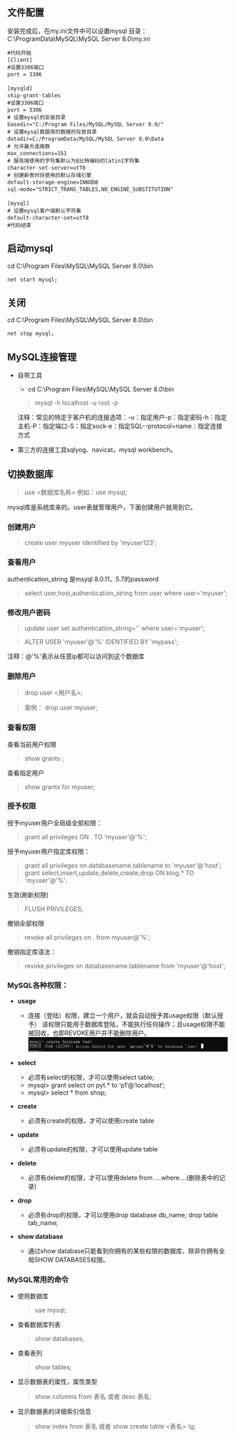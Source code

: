 ## 文件配置

安装完成后，在my.ini文件中可以设置mysql
目录：C:\ProgramData\MySQL\MySQL Server 8.0\my.ini

```
#代码开始
[Client]
#设置3306端口
port = 3306
 
[mysqld]
skip-grant-tables
#设置3306端口
port = 3306
# 设置mysql的安装目录
basedir="C:/Program Files/MySQL/MySQL Server 8.0/"
# 设置mysql数据库的数据的存放目录
datadir=C:/ProgramData/MySQL/MySQL Server 8.0\Data
# 允许最大连接数
max_connections=151
# 服务端使用的字符集默认为8比特编码的latin1字符集
character-set-server=utf8
# 创建新表时将使用的默认存储引擎
default-storage-engine=INNODB
sql-mode="STRICT_TRANS_TABLES,NO_ENGINE_SUBSTITUTION"
 
[mysql]
# 设置mysql客户端默认字符集
default-character-set=utf8
#代码结束
```

## 启动mysql
cd C:\Program Files\MySQL\MySQL Server 8.0\bin
```
net start mysql;
```
##  关闭 
cd C:\Program Files\MySQL\MySQL Server 8.0\bin
```
net stop mysql;
```
## MySQL连接管理
- 自带工具
  - cd C:\Program Files\MySQL\MySQL Server 8.0\bin
  > mysql -h localhost -u root -p

  注释：常见的特定于客户机的连接选项：-u：指定用户-p：指定密码-h：指定主机-P：指定端口-S：指定sock-e：指定SQL--protocol=name：指定连接方式

- 第三方的连接工具sqlyog、navicat，mysql workbench。

## 切换数据库
> use <数据库名称>
> 例如：use mysql;

mysql库是系统库来的。user表就管理用户，下面创建用户就用到它。
### 创建用户
> create user myuser identified by 'myuser123';


### 查看用户
authentication_string 是msyql 8.0.11，5.7的password
> select user,host,authentication_string from user where user='myuser';

### 修改用户密码
>update user set authentication_string='' where user='myuser';

>ALTER USER 'myuser'@'%' IDENTIFIED BY 'mypass';

注释：@'%'表示从任意ip都可以访问到这个数据库

### 删除用户
>drop user <用户名>;

>案例： drop user myuser;

### 查看权限
查看当前用户权限
> show grants ;

查看指定用户
> show grants for myuser;

### 授予权限
 授予myuser用户全局级全部权限：

> grant all privileges ON *.* TO 'myuser'@'%';

授予myuser用户指定库权限：
>grant all privileges on databasename.tablename to 'myuser'@'host';
> grant select,insert,update,delete,create,drop ON blog.* TO 'myuser'@'%';


生效(刷新权限)

>FLUSH PRIVILEGES;

撤销全部权限
>revoke all privileges on *.* from myuser@'%';

撤销指定库语法：
>revoke privileges on databasename.tablename from 'myuser'@'host';

### MySQL各种权限：

- **usage**

  - 连接（登陆）权限，建立一个用户，就会自动授予其usage权限（默认授予）
该权限只能用于数据库登陆，不能执行任何操作；且usage权限不能被回收，也即REVOKE用户并不能删除用户。
<a data-fancybox title="p" href="./assets/create_database.png">![p](./assets/create_database.png)</a>

- **select**
    - 必须有select的权限，才可以使用select table;
    - mysql> grant select on pyt.* to ‘p1′@’localhost’;
    - mysql> select * from shop;

- **create**
  - 必须有create的权限，才可以使用create table

- **update**
  - 必须有update的权限，才可以使用update table

- **delete**
  - 必须有delete的权限，才可以使用delete from ….where….(删除表中的记录)

- **drop**
  - 必须有drop的权限，才可以使用drop database db_name; drop table tab_name;

- **show database**
  - 通过show database只能看到你拥有的某些权限的数据库，除非你拥有全局SHOW DATABASES权限。


### MySQL常用的命令

- 使用数据库
    > use mysql;
- 查看数据库列表
    > show databases;
- 查看表列
    >show tables;
- 显示数据表的属性，属性类型
    > show columns from 表名
    >或者 desc 表名;
- 显示数据表的详细索引信息
    > show index from 表名
    >或者 show create table <表名> \g;

